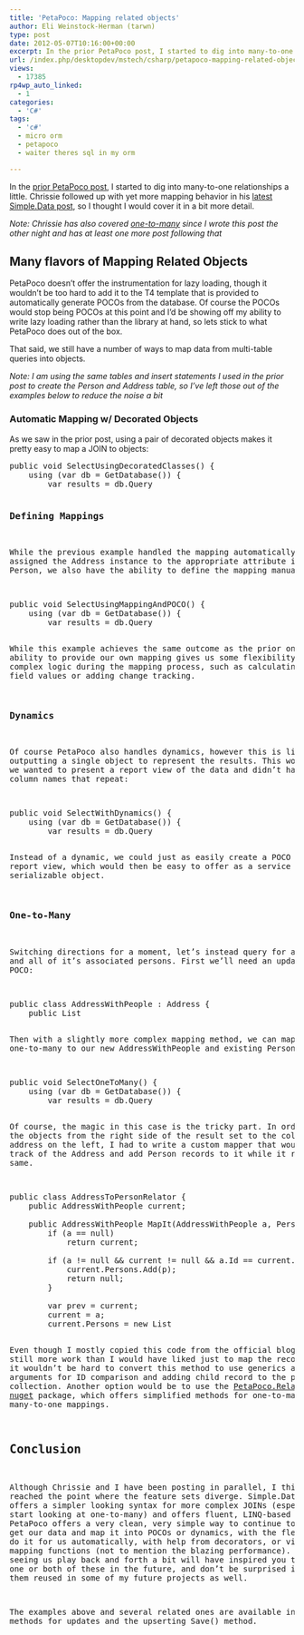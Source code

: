 ```yaml
---
title: 'PetaPoco: Mapping related objects'
author: Eli Weinstock-Herman (tarwn)
type: post
date: 2012-05-07T10:16:00+00:00
excerpt: In the prior PetaPoco post, I started to dig into many-to-one relationships a little. Chrissie followed up with yet more mapping behavior in his latest Simple.Data post, so I thought I would cover it in a bit more detail.
url: /index.php/desktopdev/mstech/csharp/petapoco-mapping-related-objects/
views:
  - 17385
rp4wp_auto_linked:
  - 1
categories:
  - 'C#'
tags:
  - 'c#'
  - micro orm
  - petapoco
  - waiter theres sql in my orm

---
```

In the [prior PetaPoco post][1], I started to dig into many-to-one relationships a little. Chrissie followed up with yet more mapping behavior in his [latest Simple.Data post][2], so I thought I would cover it in a bit more detail.

_Note: Chrissie has also covered [one-to-many][3] since I wrote this post the other night and has at least one more post following that_

## Many flavors of Mapping Related Objects

PetaPoco doesn&#8217;t offer the instrumentation for lazy loading, though it wouldn&#8217;t be too hard to add it to the T4 template that is provided to automatically generate POCOs from the database. Of course the POCOs would stop being POCOs at this point and I&#8217;d be showing off my ability to write lazy loading rather than the library at hand, so lets stick to what PetaPoco does out of the box.

That said, we still have a number of ways to map data from multi-table queries into objects.

_Note: I am using the same tables and insert statements I used in the prior post to create the Person and Address table, so I&#8217;ve left those out of the examples below to reduce the noise a bit_

### Automatic Mapping w/ Decorated Objects

As we saw in the prior post, using a pair of decorated objects makes it pretty easy to map a JOIN to objects:

<pre>public void SelectUsingDecoratedClasses() {
	using (var db = GetDatabase()) {
		var results = db.Query<DecoratedPerson, DecoratedAddress&gt;(
					@"SELECT Person.*, Address.* 
					  FROM Person 
						INNER JOIN Address ON Person.AddressId = Address.Id 
					  WHERE Person.lastname=@0", "lastname1");

		foreach (var person in results) {
			Console.WriteLine("Person: {0} {1}", person.LastName, person.FirstName);
			Console.WriteLine("Address: {0} {1}", person.Address.Street, person.Address.HouseNumber);
		}
	}
}

[TableName("Person")]
[PrimaryKey("Id", autoIncrement = true)]
public class DecoratedPerson {
	public int Id { get; set; }
	public string LastName { get; set; }
	public string FirstName { get; set; }
	public int AddressId { get; set; }

	[Ignore]
	public DecoratedAddress Address { get; set; }

	public override string ToString() {
		return String.Format("{0}: {1}, {2}", Id, LastName, FirstName);
	}
}

[TableName("Address")]
[PrimaryKey("Id", autoIncrement = true)]
public class DecoratedAddress {
	public int Id { get; set; }
	public string Street { get; set; }
	public string HouseNumber { get; set; }
}</pre>

### Defining Mappings

While the previous example handled the mapping automatically and assigned the Address instance to the appropriate attribute in the Person, we also have the ability to define the mapping manually. 

<pre>public void SelectUsingMappingAndPOCO() {
	using (var db = GetDatabase()) {
		var results = db.Query<Person, Address, Person&gt;(
					(p, a) =&gt; { p.Address = a; return p; },
					@"SELECT Person.*, Address.* 
						FROM Person 
						INNER JOIN Address ON Person.AddressId = Address.Id 
						WHERE Person.lastname=@0", "lastname1");
		
		foreach (var person in results) {
			Console.WriteLine("Person: {0} {1}", person.LastName, person.FirstName);
			Console.WriteLine("Address: {0} {1}", person.Address.Street, person.Address.HouseNumber);
		}
	}
}</pre>

While this example achieves the same outcome as the prior one, the ability to provide our own mapping gives us some flexibility to add more complex logic during the mapping process, such as calculating additional field values or adding change tracking.

### Dynamics

Of course PetaPoco also handles dynamics, however this is limited to outputting a single object to represent the results. This works well if we wanted to present a report view of the data and didn&#8217;t have any column names that repeat:

<pre>public void SelectWithDynamics() {
	using (var db = GetDatabase()) {
		var results = db.Query<dynamic&gt;(
					@"SELECT Person.*, Address.Street, Address.HouseNumber 
						FROM Person 
						INNER JOIN Address ON Person.AddressId = Address.Id 
						WHERE Person.lastname=@0", "lastname1");

		foreach (var person in results) {
			Console.WriteLine("Person: {0} {1}", person.LastName, person.FirstName);
			Console.WriteLine("Address: {0} {1}", person.Street, person.HouseNumber);
		}
	}
}</pre>

Instead of a dynamic, we could just as easily create a POCO for this report view, which would then be easy to offer as a service DTO or serializable object. 

### One-to-Many

Switching directions for a moment, let&#8217;s instead query for an address and all of it&#8217;s associated persons. First we&#8217;ll need an updated POCO:

<pre>public class AddressWithPeople : Address { 
	public List<Person&gt; Persons { get; set; }
}</pre>

Then with a slightly more complex mapping method, we can map a one-to-many to our new AddressWithPeople and existing Person POCOs:

<pre>public void SelectOneToMany() {
	using (var db = GetDatabase()) {
		var results = db.Query<AddressWithPeople, Person, AddressWithPeople&gt;(
					new AddressToPersonRelator().MapIt,
					@"SELECT Address.*, Person.*
						FROM Person 
						INNER JOIN Address ON Person.AddressId = Address.Id 
						WHERE Address.Id=@0", 1);

		foreach (var address in results) {
			Console.WriteLine("Address: {0} {1}", address.Street, address.HouseNumber);
			foreach(var person in address.Persons)
				Console.WriteLine("tPerson: {0} {1}", person.LastName, person.FirstName);
		}
	}
}</pre>

Of course, the magic in this case is the tricky part. In order to map the objects from the right side of the result set to the columns from my address on the left, I had to write a custom mapper that would keep track of the Address and add Person records to it while it remained the same. 

<pre>public class AddressToPersonRelator {
	public AddressWithPeople current;
	
	public AddressWithPeople MapIt(AddressWithPeople a, Person p) {
		if (a == null)
			return current;

		if (a != null && current != null && a.Id == current.Id) {
			current.Persons.Add(p);
			return null;
		}

		var prev = current;
		current = a;
		current.Persons = new List<Person&gt;() { p };

		return prev;
	}
}</pre>

Even though I mostly copied this code from the official blogs, it was still more work than I would have liked just to map the records. However it wouldn&#8217;t be hard to convert this method to use generics and accept arguments for ID comparison and adding child record to the parent&#8217;s collection. Another option would be to use the [PetaPoco.RelationExtensions nuget][4] package, which offers simplified methods for one-to-many and many-to-one mappings.

## Conclusion

Although Chrissie and I have been posting in parallel, I think we&#8217;ve reached the point where the feature sets diverge. Simple.Data obviously offers a simpler looking syntax for more complex JOINs (especially if we start looking at one-to-many) and offers fluent, LINQ-based syntax. PetaPoco offers a very clean, very simple way to continue to use SQL to get our data and map it into POCOs or dynamics, with the flexibility to do it for us automatically, with help from decorators, or via specified mapping functions (not to mention the blazing performance). Hopefully seeing us play back and forth a bit will have inspired you to play with one or both of these in the future, and don&#8217;t be surprised if you see them reused in some of my future projects as well.

The examples above and several related ones are available in the [source on GitHub][5] as well as examples of the methods for updates and the upserting Save() method.

 [1]: /index.php/DesktopDev/MSTech/CSharp/more-petapoco-id-s-and "More PetaPoco: Id's and Multi-POCO queries"
 [2]: /index.php/DesktopDev/MSTech/simple-data-and-complex-types "Simple.Data and complex types: many to one"
 [3]: /index.php/DesktopDev/MSTech/simple-data-and-complex-types-1 "Simple.Data and complex types: one to many"
 [4]: http://nuget.org/packages/PetaPoco.RelationExtensions "PetaPoco.RelationExtensions package"
 [5]: https://github.com/tarwn/PetaPocoSample "Source on Github"